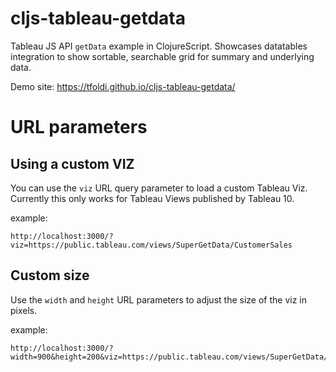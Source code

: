 # cljs-tableau-getdata
Tableau JS API `getData` example in ClojureScript. Showcases datatables integration to show sortable, searchable grid for summary and underlying data.

Demo site: https://tfoldi.github.io/cljs-tableau-getdata/

# URL parameters

## Using a custom VIZ

You can use the `viz` URL query parameter to load a custom Tableau Viz.
Currently this only works for Tableau Views published by Tableau 10.

example:

```
http://localhost:3000/?viz=https://public.tableau.com/views/SuperGetData/CustomerSales
```


## Custom size

Use the `width` and `height` URL parameters to adjust the size of the
viz in pixels.

example:

```
http://localhost:3000/?width=900&height=200&viz=https://public.tableau.com/views/SuperGetData/CustomerSales
```
